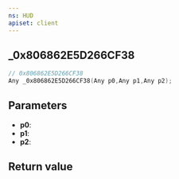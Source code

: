 ```yaml
---
ns: HUD
apiset: client
---
```

## _0x806862E5D266CF38

```c
// 0x806862E5D266CF38
Any _0x806862E5D266CF38(Any p0,Any p1,Any p2);
```


## Parameters
* **p0**:
* **p1**:
* **p2**:

## Return value